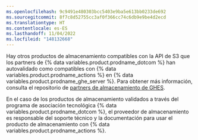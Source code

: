 ```yaml
---
ms.openlocfilehash: 9c9491e480303bcc5403e9ba5e613bb0233de692
ms.sourcegitcommit: 8f7c8d52755cc3af0f366cc74c6db9e9be4d2ecd
ms.translationtype: HT
ms.contentlocale: es-ES
ms.lasthandoff: 11/04/2022
ms.locfileid: "148132668"
---
```

Hay otros productos de almacenamiento compatibles con la API de S3 que los partners de {% data variables.product.prodname_dotcom %} han autovalidado como compatibles con {% data variables.product.prodname_actions %} en {% data variables.product.prodname_ghe_server %}. Para obtener más información, consulta el repositorio de [partners de almacenamiento de GHES](https://github.com/github-technology-partners/ghes-storage-partners).

En el caso de los productos de almacenamiento validados a través del programa de asociación tecnológica {% data variables.product.prodname_dotcom %}, el proveedor de almacenamiento es responsable del soporte técnico y la documentación para usar el producto de almacenamiento con {% data variables.product.prodname_actions %}.